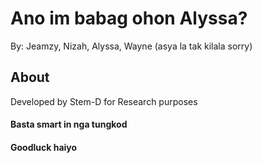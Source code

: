 # Ano im babag ohon Alyssa?
By: Jeamzy, Nizah, Alyssa, Wayne (asya la tak kilala sorry)

## About
Developed by Stem-D for Research purposes
#### Basta smart in nga tungkod
#### Goodluck haiyo
